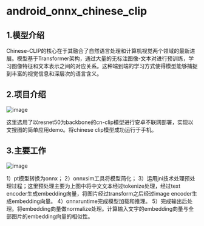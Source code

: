 # android_onnx_chinese_clip
## 1.模型介绍


Chinese-CLIP的核心在于其融合了自然语言处理和计算机视觉两个领域的最新进展。模型基于Transformer架构，通过大量的无标注图像-文本对进行预训练，学习图像特征和文本表示之间的对应关系。这种端到端的学习方式使得模型能够捕捉到丰富的视觉信息和深层次的语言含义。

## 2.项目介绍
![image](https://github.com/user-attachments/assets/f554b4f6-f7c2-454c-93dd-5b6c0fad59a7)

这里选用了以resnet50为backbone的cn-clip模型进行安卓不联网部署，实现以文搜图的简单应用demo。将chinese clip模型成功运行于手机。

## 3.主要工作
![image](https://github.com/user-attachments/assets/92f33500-a2d8-4062-b4d0-1dfed70d4e51)

1）pt模型转换为onnx；
2）onnxsim工具将模型简化；
3）运用jni技术处理预处理过程；这里预处理主要为上图中将中文文本经过tokenize处理，经过text encoder生成embedding向量，将图片经过transform之后经过image encoder生成embedding向量。
4）onnxruntime完成模型加载和推理。
5）完成输出后处理。将embedding向量做normalize处理。计算输入文字的embedding向量与全部图片的embedding向量的相似性。


